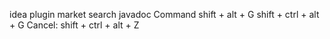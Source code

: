 idea plugin market search javadoc
Command shift + alt + G
        shift + ctrl + alt + G
Cancel: shift + ctrl + alt + Z
